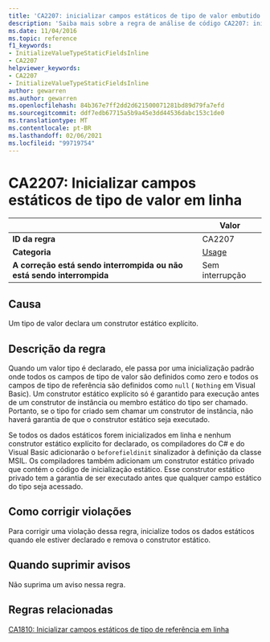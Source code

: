 ```yaml
---
title: 'CA2207: inicializar campos estáticos de tipo de valor embutido (análise de código)'
description: 'Saiba mais sobre a regra de análise de código CA2207: inicializar campos estáticos de tipo de valor embutido'
ms.date: 11/04/2016
ms.topic: reference
f1_keywords:
- InitializeValueTypeStaticFieldsInline
- CA2207
helpviewer_keywords:
- CA2207
- InitializeValueTypeStaticFieldsInline
author: gewarren
ms.author: gewarren
ms.openlocfilehash: 84b367e7ff2dd2d621500071281bd89d79fa7efd
ms.sourcegitcommit: ddf7edb67715a5b9a45e3dd44536dabc153c1de0
ms.translationtype: MT
ms.contentlocale: pt-BR
ms.lasthandoff: 02/06/2021
ms.locfileid: "99719754"
---
```

# <a name="ca2207-initialize-value-type-static-fields-inline"></a>CA2207: Inicializar campos estáticos de tipo de valor em linha

| | Valor |
|-|-|
| **ID da regra** |CA2207|
| **Categoria** |[Usage](usage-warnings.md)|
| **A correção está sendo interrompida ou não está sendo interrompida** |Sem interrupção|

## <a name="cause"></a>Causa

Um tipo de valor declara um construtor estático explícito.

## <a name="rule-description"></a>Descrição da regra

Quando um valor tipo é declarado, ele passa por uma inicialização padrão onde todos os campos de tipo de valor são definidos como zero e todos os campos de tipo de referência são definidos como `null` ( `Nothing` em Visual Basic). Um construtor estático explícito só é garantido para execução antes de um construtor de instância ou membro estático do tipo ser chamado. Portanto, se o tipo for criado sem chamar um construtor de instância, não haverá garantia de que o construtor estático seja executado.

Se todos os dados estáticos forem inicializados em linha e nenhum construtor estático explícito for declarado, os compiladores do C# e do Visual Basic adicionarão o `beforefieldinit` sinalizador à definição da classe MSIL. Os compiladores também adicionam um construtor estático privado que contém o código de inicialização estático. Esse construtor estático privado tem a garantia de ser executado antes que qualquer campo estático do tipo seja acessado.

## <a name="how-to-fix-violations"></a>Como corrigir violações

Para corrigir uma violação dessa regra, inicialize todos os dados estáticos quando ele estiver declarado e remova o construtor estático.

## <a name="when-to-suppress-warnings"></a>Quando suprimir avisos

Não suprima um aviso nessa regra.

## <a name="related-rules"></a>Regras relacionadas

[CA1810: Inicializar campos estáticos de tipo de referência em linha](ca1810.md)
